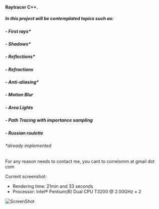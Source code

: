 #### Raytracer C++.

##### In this project will be contemplated topics such as:
##### - First rays*
##### - Shadows*
##### - Reflections*
##### - Refractions
##### - Anti-aliasing*
##### - Motion Blur
##### - Area Lights
##### - Path Tracing with importance sampling
##### - Russian roulette

###### *already implemented

For any reason needs to contact me, you cant to correlomm at gmail dot com

Current screenshot:
- Rendering time: 21min and 33 seconds
- Processor: Intel® Pentium(R) Dual CPU T3200 @ 2.00GHz × 2

![ScreenShot](https://raw.github.com/mmcorrelo/RayTracer/dev/screenshot.bmp)
